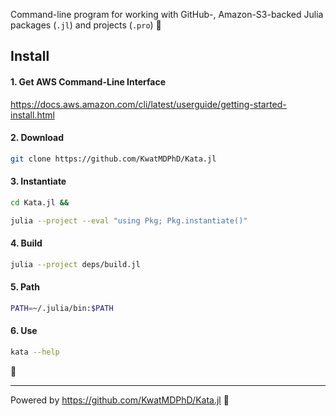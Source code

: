 Command-line program for working with GitHub-, Amazon-S3-backed Julia packages (`.jl`) and projects (`.pro`) 🥋

## Install

#### 1. Get AWS Command-Line Interface

https://docs.aws.amazon.com/cli/latest/userguide/getting-started-install.html

#### 2. Download

```bash
git clone https://github.com/KwatMDPhD/Kata.jl
```

#### 3. Instantiate

```bash
cd Kata.jl &&

julia --project --eval "using Pkg; Pkg.instantiate()"
```

#### 4. Build

```bash
julia --project deps/build.jl
```

#### 5. Path

```bash
PATH=~/.julia/bin:$PATH
```

#### 6. Use

```bash
kata --help
```

🎊

---

Powered by https://github.com/KwatMDPhD/Kata.jl 🥋
